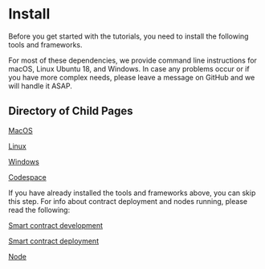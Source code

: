 # Install

Before you get started with the tutorials, you need to install the following tools and frameworks.

For most of these dependencies, we provide command line instructions for macOS, Linux Ubuntu 18, and Windows. In case any problems occur or if you have more complex needs, please leave a message on GitHub and we will handle it ASAP.

## Directory of Child Pages

[MacOS](../../getting-started/developement-environment/macos.md)

[Linux](../../getting-started/developement-environment/linux.md)

[Windows](../../getting-started/developement-environment/windows.md)

[Codespace](../../getting-started/developement-environment/codespaces.md)

If you have already installed the tools and frameworks above, you can skip this step. For info about contract deployment and nodes running, please read the following:

[Smart contract development](https://docs.aelf.io/en/latest/getting-started/smart-contract-development/index.html)

[Smart contract deployment](https://docs.aelf.io/en/latest/getting-started/smart-contract-development/index.html)

[Node](../../getting-started/developement-environment/node.md)
